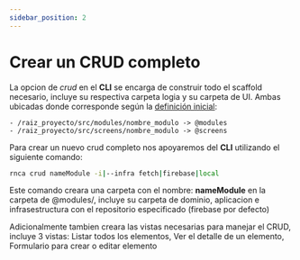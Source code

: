 ```yaml
---
sidebar_position: 2
---
```


# Crear un CRUD completo
La opcion de *crud* en el **CLI** se encarga de construir todo el scaffold necesario, incluye su respectiva carpeta logia y su carpeta de UI. Ambas ubicadas donde corresponde según la [definición inicial](../intro.md#11-importación-con-alias):
```
- /raiz_proyecto/src/modules/nombre_modulo -> @modules
- /raiz_proyecto/src/screens/nombre_modulo -> @screens
```

Para crear un nuevo crud completo nos apoyaremos del **CLI** utilizando el siguiente comando:
```bash
rnca crud nameModule -i|--infra fetch|firebase|local
```

Este comando creara una carpeta con el nombre: **nameModule** en la carpeta de @modules/, incluye su carpeta de dominio, aplicacion e infrasestructura con el repositorio especificado (firebase por defecto)

Adicionalmente tambien creara las vistas necesarias para manejar el CRUD, incluye 3 vistas: Listar todos los elementos, Ver el detalle de un elemento, Formulario para crear o editar elemento 